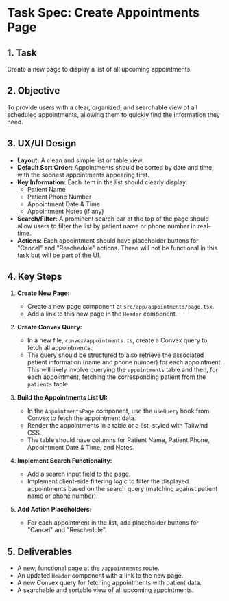 # Task Spec: Create Appointments Page

## 1. Task

Create a new page to display a list of all upcoming appointments.

## 2. Objective

To provide users with a clear, organized, and searchable view of all scheduled appointments, allowing them to quickly find the information they need.

## 3. UX/UI Design

*   **Layout:** A clean and simple list or table view.
*   **Default Sort Order:** Appointments should be sorted by date and time, with the soonest appointments appearing first.
*   **Key Information:** Each item in the list should clearly display:
    *   Patient Name
    *   Patient Phone Number
    *   Appointment Date & Time
    *   Appointment Notes (if any)
*   **Search/Filter:** A prominent search bar at the top of the page should allow users to filter the list by patient name or phone number in real-time.
*   **Actions:** Each appointment should have placeholder buttons for "Cancel" and "Reschedule" actions. These will not be functional in this task but will be part of the UI.

## 4. Key Steps

1.  **Create New Page:**
    *   Create a new page component at `src/app/appointments/page.tsx`.
    *   Add a link to this new page in the `Header` component.

2.  **Create Convex Query:**
    *   In a new file, `convex/appointments.ts`, create a Convex query to fetch all appointments.
    *   The query should be structured to also retrieve the associated patient information (name and phone number) for each appointment. This will likely involve querying the `appointments` table and then, for each appointment, fetching the corresponding patient from the `patients` table.

3.  **Build the Appointments List UI:**
    *   In the `AppointmentsPage` component, use the `useQuery` hook from Convex to fetch the appointment data.
    *   Render the appointments in a table or a list, styled with Tailwind CSS.
    *   The table should have columns for Patient Name, Patient Phone, Appointment Date & Time, and Notes.

4.  **Implement Search Functionality:**
    *   Add a search input field to the page.
    *   Implement client-side filtering logic to filter the displayed appointments based on the search query (matching against patient name or phone number).

5.  **Add Action Placeholders:**
    *   For each appointment in the list, add placeholder buttons for "Cancel" and "Reschedule".

## 5. Deliverables

*   A new, functional page at the `/appointments` route.
*   An updated `Header` component with a link to the new page.
*   A new Convex query for fetching appointments with patient data.
*   A searchable and sortable view of all upcoming appointments.
